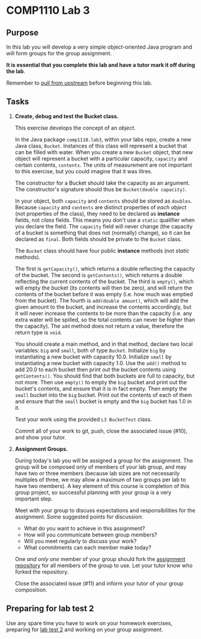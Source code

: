 # COMP1110 Lab 3

## Purpose

In this lab you will develop a very simple object-oriented Java program and will form
groups for the group assignment.

**It is essential that you complete this lab and have a tutor mark it off during the lab**.

Remember to [pull from upstream](https://gitlab.cecs.anu.edu.au/comp1110/comp1110-labs/blob/master/src/comp1110/lab2/README.md#gitlab-task) before beginning this lab.

## Tasks

1. **Create, debug and test the Bucket class.**

    This exercise develops the concept of an *object*.
    
    In the Java package `comp1110.lab3`, within your labs repo, create a new
    Java class, `Bucket`.  Instances of this class will represent a bucket
    that can be filled with water.  When you create a new `Bucket` object, that new object will
    represent a bucket with a particular capacity, `capacity` and certain contents, `contents`.
    The units of measurement are not important to this exercise, but you could imagine
    that it was litres.
    
    The constructor for a Bucket should take the capacity as an argument.   The constructor's
    signature should thus be `Bucket(double capacity)`.
    
    In your object, both `capacity`
    and `contents` should be stored as `doubles`.  Because `capacity` and `contents` are distinct
    properties of *each object* (not properties of the class), they need to be
    declared as **instance** fields, not *class* fields.  This means you don't
    use a `static` qualifier when you declare the field.   The `capacity` field will never
    change (the capacity of a bucket is something that does not (normally) change), so it
    can be declared as `final`.   Both fields should be private to the `Bucket` class.
    
    The `Bucket` class should have four public **instance** methods (not *static*
    methods). 
    
    The first is `getCapacity()`, which returns a double reflecting the capacity of the bucket.
    The second is `getContents()`, which returns a double reflecting the current contents of the bucket.
    The third is `empty()`, which will empty the bucket (its contents will then be zero), and will
    return the contents of the bucket before it was empty (i.e. how much was emptied from the bucket).
    The fourth is `add(double amount)`, which will add the given amount to the bucket, and increase
    the contents accordingly, but it will never increase the contents to be more than the capacity
    (i.e. any extra water will be spilled, so the total contents can never be higher than the capacity).
    The `add` method does not return a value, therefore the return type is `void`.
    
    You should create a main method, and in that method, declare two local variables:
    `big` and `small`, both of type `Bucket`.   Initialize `big` by 
    instantiating a new bucket with capacity 10.0.   Initialize `small` by instantiating
    a new bucket with capacity 1.0.  Use the `add()` method to add 20.0 to each bucket
    then print out the bucket contents using `getContents()`.  You should find that 
    both buckets are full to capacity, but not more.   Then use `empty()` to empty
    the `big` bucket and  print out the bucket's contents, and ensure that it
    is in fact empty.   Then empty the `small` bucket into the `big` bucket.  Print
    out the contents of each of them and ensure that the `small` bucket is empty
    and the `big` bucket has 1.0 in it.
    
    Test your work using the provided `L3 BucketTest` class.
    
    Commit all of your work to git, push, close the associated issue (#10), and
    show your tutor.

2. **Assignment Groups.**

    During today's lab you will be assigned a group for the assignment.
    The group will be composed only of members of your lab group, and may have
    two or three members (because lab sizes are not necessarily multiples of 
    three, we may allow a maximum of two groups per lab to have two members).
    A key element of this course is completion of this group project, so
    successful planning with your group is a very important step.

    Meet with your group to discuss expectations and responsibilities for the
    assignment. Some suggested points for discussion:
    - What do you want to achieve in this assignment?
    - How will you communicate between group members?
    - Will you meet regularly to discuss your work?
    - What commitments can each member make today?

    One *and only one* member of your group should fork the [assignment 
    repository](https://gitlab.cecs.anu.edu.au/comp1110/comp1110-ass2) for
    all members of the group to use.
    Let your tutor know who forked the repository.
    
    Close the associated issue (#11) and inform your tutor of your group
    composition.
    

##  Preparing for lab test 2

Use any spare time you have to work on your homework exercises, preparing for [lab test 2](https://cs.anu.edu.au/courses/comp1110/assessments/labtest2/)
and working on your group assignment.
